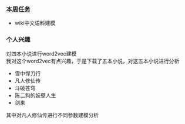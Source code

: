 ### [本周任务](https://github.com/Computing-Intelligence/jupyters_and_slides/blob/master/2019-summer/assignments/Lecture-04-Word2vec-Beginning.ipynb)
- wiki中文语料建模

### 个人兴趣 
对四本小说进行word2vec建模<br>
我对这个word2vec有点兴趣，于是下载了五本小说，对这五本小说进行分析
- 雪中悍刀行
- 凡人修仙传
- 斗破苍穹
- 陈二狗的妖孽人生
- 剑来<br>

其中对凡人修仙传进行不同参数建模分析
